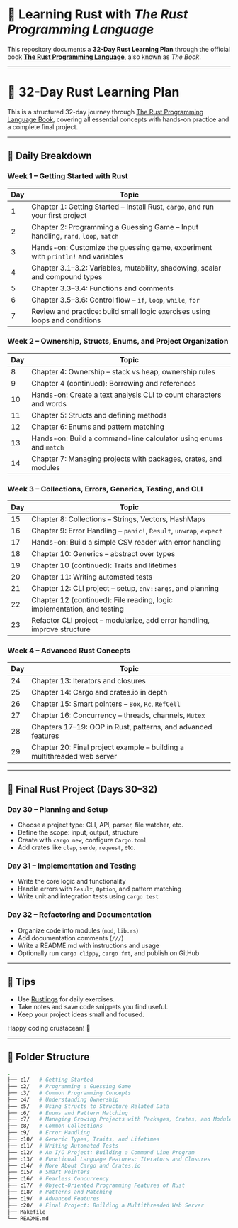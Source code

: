 # 🦀 Learning Rust with _The Rust Programming Language_

This repository documents a **32-Day Rust Learning Plan** through the official book [**The Rust Programming Language**](https://doc.rust-lang.org/book/), also known as _The Book_.

---

# 🦀 32-Day Rust Learning Plan

This is a structured 32-day journey through [The Rust Programming Language Book](https://doc.rust-lang.org/book/), covering all essential concepts with hands-on practice and a complete final project.

---

## 📅 Daily Breakdown

### Week 1 – Getting Started with Rust

| Day | Topic                                                                            |
| --- | -------------------------------------------------------------------------------- |
| 1   | Chapter 1: Getting Started – Install Rust, `cargo`, and run your first project   |
| 2   | Chapter 2: Programming a Guessing Game – Input handling, `rand`, `loop`, `match` |
| 3   | Hands-on: Customize the guessing game, experiment with `println!` and variables  |
| 4   | Chapter 3.1–3.2: Variables, mutability, shadowing, scalar and compound types     |
| 5   | Chapter 3.3–3.4: Functions and comments                                          |
| 6   | Chapter 3.5–3.6: Control flow – `if`, `loop`, `while`, `for`                     |
| 7   | Review and practice: build small logic exercises using loops and conditions      |

### Week 2 – Ownership, Structs, Enums, and Project Organization

| Day | Topic                                                              |
| --- | ------------------------------------------------------------------ |
| 8   | Chapter 4: Ownership – stack vs heap, ownership rules              |
| 9   | Chapter 4 (continued): Borrowing and references                    |
| 10  | Hands-on: Create a text analysis CLI to count characters and words |
| 11  | Chapter 5: Structs and defining methods                            |
| 12  | Chapter 6: Enums and pattern matching                              |
| 13  | Hands-on: Build a command-line calculator using enums and `match`  |
| 14  | Chapter 7: Managing projects with packages, crates, and modules    |

### Week 3 – Collections, Errors, Generics, Testing, and CLI

| Day | Topic                                                                    |
| --- | ------------------------------------------------------------------------ |
| 15  | Chapter 8: Collections – Strings, Vectors, HashMaps                      |
| 16  | Chapter 9: Error Handling – `panic!`, `Result`, `unwrap`, `expect`       |
| 17  | Hands-on: Build a simple CSV reader with error handling                  |
| 18  | Chapter 10: Generics – abstract over types                               |
| 19  | Chapter 10 (continued): Traits and lifetimes                             |
| 20  | Chapter 11: Writing automated tests                                      |
| 21  | Chapter 12: CLI project – setup, `env::args`, and planning               |
| 22  | Chapter 12 (continued): File reading, logic implementation, and testing  |
| 23  | Refactor CLI project – modularize, add error handling, improve structure |

### Week 4 – Advanced Rust Concepts

| Day | Topic                                                                   |
| --- | ----------------------------------------------------------------------- |
| 24  | Chapter 13: Iterators and closures                                      |
| 25  | Chapter 14: Cargo and crates.io in depth                                |
| 26  | Chapter 15: Smart pointers – `Box`, `Rc`, `RefCell`                     |
| 27  | Chapter 16: Concurrency – threads, channels, `Mutex`                    |
| 28  | Chapters 17–19: OOP in Rust, patterns, and advanced features            |
| 29  | Chapter 20: Final project example – building a multithreaded web server |

---

## 🔨 Final Rust Project (Days 30–32)

### Day 30 – Planning and Setup

- Choose a project type: CLI, API, parser, file watcher, etc.
- Define the scope: input, output, structure
- Create with `cargo new`, configure `Cargo.toml`
- Add crates like `clap`, `serde`, `reqwest`, etc.

### Day 31 – Implementation and Testing

- Write the core logic and functionality
- Handle errors with `Result`, `Option`, and pattern matching
- Write unit and integration tests using `cargo test`

### Day 32 – Refactoring and Documentation

- Organize code into modules (`mod`, `lib.rs`)
- Add documentation comments (`///`)
- Write a README.md with instructions and usage
- Optionally run `cargo clippy`, `cargo fmt`, and publish on GitHub

---

## 🧠 Tips

- Use [Rustlings](https://github.com/rust-lang/rustlings) for daily exercises.
- Take notes and save code snippets you find useful.
- Keep your project ideas small and focused.

Happy coding crustacean! 🚀

---

## 📁 Folder Structure

```bash
.
├── c1/   # Getting Started
├── c2/   # Programming a Guessing Game
├── c3/   # Common Programming Concepts
├── c4/   # Understanding Ownership
├── c5/   # Using Structs to Structure Related Data
├── c6/   # Enums and Pattern Matching
├── c7/   # Managing Growing Projects with Packages, Crates, and Modules
├── c8/   # Common Collections
├── c9/   # Error Handling
├── c10/  # Generic Types, Traits, and Lifetimes
├── c11/  # Writing Automated Tests
├── c12/  # An I/O Project: Building a Command Line Program
├── c13/  # Functional Language Features: Iterators and Closures
├── c14/  # More About Cargo and Crates.io
├── c15/  # Smart Pointers
├── c16/  # Fearless Concurrency
├── c17/  # Object-Oriented Programming Features of Rust
├── c18/  # Patterns and Matching
├── c19/  # Advanced Features
├── c20/  # Final Project: Building a Multithreaded Web Server
├── Makefile
└── README.md
```
